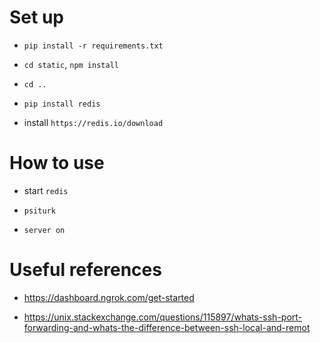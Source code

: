 # Set up

* `pip install -r requirements.txt`

* `cd static`, `npm install`

* `cd ..`

* `pip install redis`

* install `https://redis.io/download`

# How to use

* start `redis`

* `psiturk`

* `server on`

# Useful references

* https://dashboard.ngrok.com/get-started

* https://unix.stackexchange.com/questions/115897/whats-ssh-port-forwarding-and-whats-the-difference-between-ssh-local-and-remot
